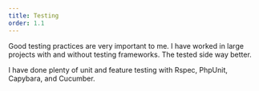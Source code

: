 ```yaml
---
title: Testing
order: 1.1
---
```



Good testing practices are very important to me.
I have worked in large projects with and without testing frameworks. 
The tested side way better.

I have done plenty of unit and feature testing with Rspec, PhpUnit, Capybara, and Cucumber.

